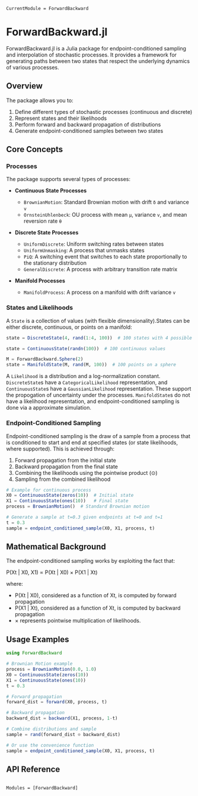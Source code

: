 ```@meta
CurrentModule = ForwardBackward
```

# ForwardBackward.jl

ForwardBackward.jl is a Julia package for endpoint-conditioned sampling and interpolation of stochastic processes. It provides a framework for generating paths between two states that respect the underlying dynamics of various processes.

## Overview

The package allows you to:
1. Define different types of stochastic processes (continuous and discrete)
2. Represent states and their likelihoods
3. Perform forward and backward propagation of distributions
4. Generate endpoint-conditioned samples between two states

## Core Concepts

### Processes

The package supports several types of processes:

- **Continuous State Processes**
  - `BrownianMotion`: Standard Brownian motion with drift `δ` and variance `v`
  - `OrnsteinUhlenbeck`: OU process with mean `μ`, variance `v`, and mean reversion rate `θ`

- **Discrete State Processes**
  - `UniformDiscrete`: Uniform switching rates between states
  - `UniformUnmasking`: A process that unmasks states
  - `PiQ`: A switching event that switches to each state proportionally to the stationary distribution
  - `GeneralDiscrete`: A process with arbitrary transition rate matrix
  
- **Manifold Processes**
  - `ManifoldProcess`: A process on a manifold with drift variance `v`

### States and Likelihoods

A `State` is a collection of values (with flexible dimensionality).States can be either discrete, continuous, or points on a manifold:

```julia
state = DiscreteState(4, rand(1:4, 100))  # 100 states with 4 possible values

state = ContinuousState(randn(100))  # 100 continuous values

M = ForwardBackward.Sphere(2)
state = ManifoldState(M, rand(M, 100))  # 100 points on a sphere
```

A `Likelihood` is a distribution and a log-normalization constant. `DiscreteState`s have a `CategoricalLikelihood` representation, and `ContinuousState`s have a `GaussianLikelihood` representation. These support the propogation of uncertainty under the processes. `ManifoldState`s do not have a likelihood representation, and endpoint-conditioned sampling is done via a approximate simulation.

### Endpoint-Conditioned Sampling

Endpoint-conditioned sampling is the draw of a sample from a process that is conditioned to start and end at specified states (or state likelihoods, where supported). This is achieved through:

1. Forward propagation from the initial state
2. Backward propagation from the final state
3. Combining the likelihoods using the pointwise product (⊙)
4. Sampling from the combined likelihood

```julia
# Example for continuous process
X0 = ContinuousState(zeros(10))  # Initial state
X1 = ContinuousState(ones(10))   # Final state
process = BrownianMotion()  # Standard Brownian motion

# Generate a sample at t=0.3 given endpoints at t=0 and t=1
t = 0.3
sample = endpoint_conditioned_sample(X0, X1, process, t)
```

## Mathematical Background

The endpoint-conditioned sampling works by exploiting the fact that:

P(Xt | X0, X1) ∝ P(Xt | X0) × P(X1 | Xt)

where:
- P(Xt | X0), considered as a function of Xt, is computed by forward propagation
- P(X1 | Xt), considered as a function of Xt, is computed by backward propagation
- × represents pointwise multiplication of likelihoods.

## Usage Examples

```julia
using ForwardBackward

# Brownian Motion example
process = BrownianMotion(0.0, 1.0)
X0 = ContinuousState(zeros(10))
X1 = ContinuousState(ones(10))
t = 0.3

# Forward propagation
forward_dist = forward(X0, process, t)

# Backward propagation
backward_dist = backward(X1, process, 1-t)

# Combine distributions and sample
sample = rand(forward_dist ⊙ backward_dist)

# Or use the convenience function
sample = endpoint_conditioned_sample(X0, X1, process, t)
```

## API Reference

```@index
```

```@autodocs
Modules = [ForwardBackward]
```
```